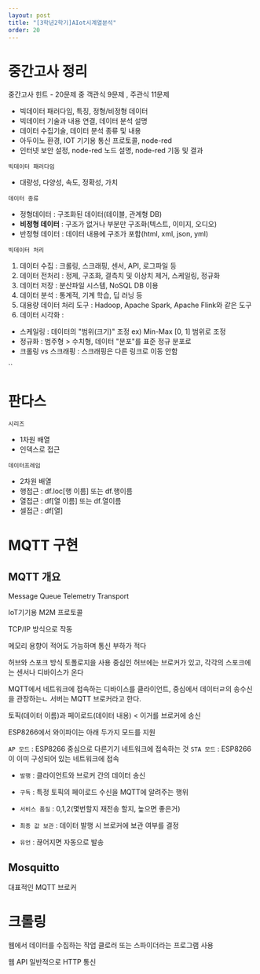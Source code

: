 ```yaml
---
layout: post
title: "[3학년2학기]AIot시계열분석"
order: 20
---
```



# 중간고사 정리

중간고사 힌트 - 20문제 중 객관식 9문제 , 주관식 11문제
- 빅데이터 패러다임, 특징, 정형/비정형 데이터
- 빅데이터 기술과 내용 연결, 데이터 분석 설명
- 데이터 수집기술, 데이터 분석 종류 및 내용
- 아두이노 환경, IOT 기기용 통신 프로토콜, node-red
- 인터넷 보안 설정, node-red 노드 설명, node-red 기동 및 결과

`빅데이터 패러다임` 
* 대량성, 다양성, 속도, 정확성, 가치

`데이터 종류`
* 정형데이터 : 구조화된 데이터(테이블, 관계형 DB)
* **비정형 데이터** : 구조가 없거나 부분만 구조화(텍스트, 이미지, 오디오)
* 반정형 데이터 : 데이터 내용에 구조가 포함(html, xml, json, yml)

`빅데이터 처리`
1. 데이터 수집 : 크롤링, 스크래핑, 센서, API, 로그파일 등
2. 데이터 전처리 : 정제, 구조화, 결측치 및 이상치 제거, 스케일링, 정규화
3. 데이터 저장 : 분산파일 시스템, NoSQL DB 이용
4. 데이터 분석 : 통계적, 기계 학습, 딥 러닝 등
5. 대용량 데이터 처리 도구 : Hadoop, Apache Spark, Apache Flink와 같은 도구
6. 데이터 시각화 : 

* 스케일링 : 데이터의 "범위(크기)" 조정 ex) Min-Max [0, 1] 범위로 조정
* 정규화 : 범주형 > 수치형, 데이터 "분포"를 표준 정규 분포로
* 크롤링 vs 스크래핑 : 스크래핑은 다른 링크로 이동 안함





``



# 판다스

`시리즈`
* 1차원 배열
* 인덱스로 접근

`데이터프레임`
* 2차원 배열
* 행접근 : df.loc[행 이름] 또는 df.행이름
* 열접근 : df[열 이름] 또는 df.열이름
* 셀접근 : df\[열]





# MQTT 구현

## MQTT 개요

Message Queue Telemetry Transport

IoT기기용 M2M 프로토콜

TCP/IP 방식으로 작동

메모리 용향이 적어도 가능하며 통신 부하가 적다

허브와 스포크 방식 토폴로지을 사용
중심인 허브에는 브로커가 있고, 각각의 스포크에는 센서나 디바이스가 온다

MQTT에서 네트워크에 접속하는 디바이스를 클라이언트, 중심에서 데이터ㄹ의 송수신을 관장하는ㄴ 서버는 MQTT 브로커라고 한다. 

토픽(데이터 이름)과 페이로드(데이터 내용) < 이거를 브로커에 송신

ESP8266에서 와이파이는 아래 두가지 모드를 지원

`AP 모드` : ESP8266 중심으로 다른기기 네트워크에 접속하는 것
`STA 모드` : ESP8266이 이미 구성되어 있는 네트워크에 접속

* `발행` : 클라이언트와 브로커 간의 데이터 송신
* `구독` : 특정 토픽의 페이로드 수신을 MQTT에 알려주는 행위

* `서비스 품질` : 0,1,2(몇번할지 재전송 할지, 높으면 좋은거)

* `최종 값 보관` : 데이터 발행 시 브로커에 보관 여부를 결정 
* `유언` : 끊어지면 자동으로 발송

## Mosquitto

대표적인 MQTT 브로커





# 크롤링

웹에서 데이터를 수집하는 작업
클로러 또는 스파이더라는 프로그램 사용

웹 API 일반적으로 HTTP 통신 